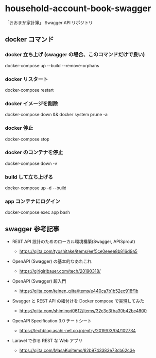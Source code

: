 # household-account-book-swagger

「おおまか家計簿」 Swagger API リポジトリ

## docker コマンド

### docker 立ち上げ (swagger の場合、このコマンドだけで良い)

docker-compose up --build --remove-orphans

### docker リスタート

docker-compose restart

### docker イメージを削除

docker-compose down && docker system prune -a

### docker 停止

docker-compose stop

### docker のコンテナを停止

docker-compose down -v

### build して立ち上げる

docker-compose up -d --build

### app コンテナにログイン

docker-compose exec app bash

## swagger 参考記事

- REST API 設計のためのローカル環境構築(Swagger, APISprout)

  - https://qiita.com/tyoshitake/items/eef5ce0eeee8b816d9a5

- OpenAPI (Swagger) の基本的なあれこれ

  - https://girigiribauer.com/tech/20190318/

- OpenAPI (Swagger) 超入門

  - https://qiita.com/teinen_qiita/items/e440ca7b1b52ec918f1b

- Swagger と REST API の紐付けを Docker compose で実現してみた

  - https://qiita.com/shiminori0612/items/32c3c3fba30b42bc4800

- OpenAPI Specification 3.0 チートシート

  - https://techblog.asahi-net.co.jp/entry/2019/03/04/102734

- Laravel で作る REST な Web アプリ

  - https://qiita.com/MasaKu/items/82b9743383e73cb62c3e
